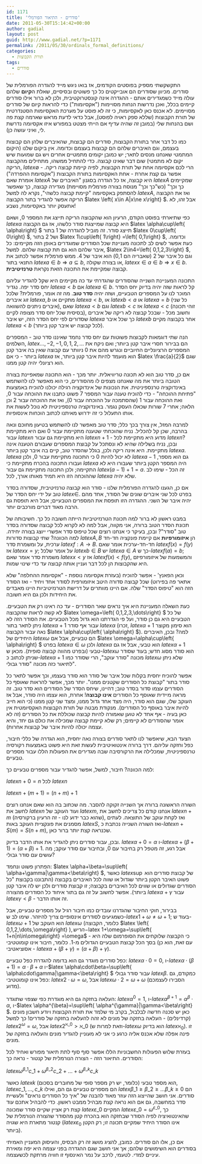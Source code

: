 ```yaml
---
id: 1171
title: 'סודרים - התיאור הפורמלי'
date: 2011-05-30T15:14:42+00:00
author: gadial
layout: post
guid: http://www.gadial.net/?p=1171
permalink: /2011/05/30/ordinals_formal_definitions/
categories:
  - תורת הקבוצות
tags:
  - סודרים
---
```

התקשקשתי מספיק בפוסטים הקודמים, אז בואו ניגש מייד להגדרה הפורמלית של סודרים. מכיוון שסודרים הם אובייקטים כל כך פשוטים ובסיסיים, שאלת ה**קיום** שלהם עולה מייד כשמגדירים אותם - ההגדרה אינה קונסטרוקטיבית, ולכן לא ברור אילו סודרים קיימים בכלל, ואכן נדרשות הנחות מסויימות ("אקסיומות") כדי להראות קיום של סודרים מסויימים. לא אכנס כאן לאקסיומות, כי זה לא פוסט על מערכת האקסיומות הסטנדרטית של תורת הקבוצות (שללא ספק ראויה לפוסט), אבל כדאי לדעת מראש שארמה קצת פה ושם בהנחות שלי (במובן זה שהיה עדיף אם הייתי מצטט במפורש איזו אקסיומה נדרשת לי, ואיני עושה כן).

כמו כל דבר אחר בתורת הקבוצות, סודרים הם קבוצות, שהאיברים שלהן הם קבוצות בעצמם, וגם האיברים שלהם הם קבוצות בעצמם וכדומה. אין ביקום שלנו (היקום המתמטי שאנחנו מנסים לתאר; יש כמובן יקומים מתמטיים אחרים ויש גם שמועות שיש יקום לא מתמטי) שום דבר שאינו קבוצה. כדי להתחיל ממשהו, מתחילים מהקבוצה הריקה, $latex \emptyset$ - הרי לכם אקסיומה אחת של תורת הקבוצות, לפיה קיימת קבוצה ריקה. אפשר גם קצת אחרת - אחת האקסיומות בתורת הקבוצות ("אקסיומת ההפרדה") אומרת שאם $latex A$ היא קבוצה, אז כל הגדרה בסגנון "האיברים של $latex A$ שמקיימים כך וכך" (כש"כך וכך" מנוסח בצורה פורמלית מסויימת) מגדירה קבוצה, כך שאפשר להסתפק באקסיומה "קיימת קבוצה כלשהי", נקרא לה למשל $latex A$, ואז את הקבוצה הריקה אפשר להגדיר בתור הקבוצה $latex \left\{ x\in A|x\ne x\right\} $. אבל זהו, לא אתעסק יותר באקסיומות, נשבע!

כפי שתיארתי בפוסט הקודם, הרעיון הוא שהקבוצה הריקה תייצג את המספר 0, ושאם $latex \alpha$ היא קבוצה שמייצגת סודר כלשהו, אז גם הקבוצה $latex \alpha\cup\left\{ \alpha\right\} $ תייצג סודר. זה מוביל להגדרה של 1 בתור $latex 0\cup\left\{ 0\right\} $, ושל 2 בתור $latex 1\cup\left\{ 1\right\} =\left\{ 0,1\right\} $, וכדומה. כעת אפשר לשים לב לתכונה מעניינת שכל הסודרים שמוגדרים באופן הזה מקיימים: כל איבר שלהם הוא גם תת קבוצה שלהם. למשל, $latex 2\in4=\left\{ 0,1,2,3\right\} $, וגם כל איבר של 2 (שאבריה הם 0,1) הוא איבר של 4. ממש פורמלית אפשר לכתוב את התנאי בתור $latex a\in b\Rightarrow a\subseteq b$, או בצורה שקולה, $latex x\in a\in b\Rightarrow x\in b$. קבוצה שמקיימת את התכונה הזאת נקראת **טרנזיטיבית**.

התכונה המעניינת השנייה שהסודרים שהגדרתי עד כה מקיימים היא שקל להגדיר עליהם יחס סדר יפה. נגדיר $latex a<b$ אם $latex a\in b$. קל לראות שזה יהיה בדיוק יחס הסדר המוכר לנו על המספרים הטבעיים, ושזה יהיה **סדר טוב**. מה זה אומר, פורמלית? שלכל זוג איברים $latex a,b$ מתקיים או $latex a<b$, או $latex b<a$ או $latex a=b$ (כל שני איברים ניתנים להשוואה), שאם $latex a<b$ וגם $latex b<c$ אז $latex a<c$ (זוהי תכונה בסיסית שכל יחס סדר מצופה לקיים), וחשוב מכל - שבכל קבוצה לא ריקה של איברים שסדורים לפי יחס הסדר הזה, יש איבר $latex a$ כך שכל איבר $latex b$ אחר בקבוצה מקיים $latex a<b$ (לכל קבוצה יש איבר קטן ביותר).

הנה שתי דוגמאות לקבוצות פשוטות עם יחס סדר נחמד שאיננו סדר טוב - המספרים השלמים, $latex \dots,-2,-1,0,1,2,\dots$ הם בבירור חסרי איבר קטן ביותר; ואם ניקח את המספרים הרציונליים החיוביים ונגרש מהם את 0 ניוותר עם קבוצה שאין בה איבר קטן ביותר - כי אם $latex a$ הוא מועמד להיות איבר קטן ביותר, אז $latex \frac{a}{2}$ שגם הוא רציונלי יהיה קטן ממנו.

אם כן, סדר טוב הוא לא תכונה טריוויאלית. יותר מכך - הוא התכונה שמאפיינת בצורה הטובה ביותר את מה שאנחנו מצפים לו מהסודרים, כי הוא מאפשר לנו להשתמש באינדוקציה טרנספיניטית. את הנכונות של אינדוקציה רגילה יכולנו להוכיח באמצעות "פתיחת ההוכחה" - כדי להוכיח טענה עבור המספר 7 פשוט כתבנו את ההוכחה עבור 0, ואת ההוכחה עבור 1 (שהסתמכה על ההוכחה עבור 0), ואז את ההוכחה עבור 2 וכן הלאה; אחרי 7 שורות שכאלו העסק נגמר. באינדוקציה טרנספיניטית לא נוכל לעשות את אותו התעלול כי זה ידרוש מאיתנו לכתוב הוכחות אינסופיות.

למרבה המזל, אין צורך בכך כלל; סדר טוב מאפשר לנו להשתמש בטיעון מחוכם ונאה בהרבה, שכן קל להכליל. נניח שהוכחתי שטענה מתקיימת עבור 0 ואם היא מתקיימת עבור $latex n$ היא מתקיימת גם עבור $latex n+1$ - מדוע היא מתקיימת לכל $latex n$? ובכן, נניח בשלילה שהיא לא ונסתכל על קבוצת המספרים שעבורם הטענה אינה מתקיימת. היא אינה ריקה ולכן, בגלל שהסדר טוב, קיים בה איבר קטן ביותר $latex a$. $latex a$ לא יכול להיות 0 כי התכונה מתקיימת עבור 0, ולכן $latex a-1$ גם הוא מספר, ועבורו התכונה בהכרח מתקיימת כי $latex a$ היה המספר הקטן ביותר שעבורו היא לא התקיימה; ולכן התכונה מתקיימת גם עבור $latex \left(a-1\right)+1=a$. זה הכל - שימו לב שההוכחה הזו היא תמיד מאותו אורך, לכל $latex a$ שלא יהיה.

אם כן, הגענו להגדרה הפורמלית שלנו - סודר הוא קבוצה טרנזיטיבית, שסדורה בסדר טוב על ידי יחס הסדר של $latex \in$. בפרט לכל שני איברים שונים של הסודר, אחד מהם יהיה איבר של השני. ההגדרה הזו תופסת את המספרים הטבעיים; אבל היא תופסת גם הרבה מאוד דברים מורכבים יותר.

במבט ראשון לא ברור למה תכונת הטרנזיטיביות הייתה חשובה כל כך. חשיבותה של תכונת הסדר הטוב ברורה, אני מקווה, אבל למה לא לקרוא לכל קבוצה שסדורה בסדר טוב "סודר"? ובכן, בעיקר כי אנחנו רוצים שכל טיפוס סדר אפשרי ייוצג בצורה יחידה. למה הכוונה? שתי קבוצות סדורות $latex A,B$ הן **איזומורפיות** אם קיימת פונקציה חד-חד ערכית, על ומשמרת סדר $latex f:A\to B$. חד-חד-ערכית אומר שאם $latex f\left(x\right)=f\left(y\right)$ אז $latex x=y$; על אומר שלכל $latex b\in B$ יש $latex a\in A$ כך ש-$latex f\left(a\right)=b$; משמרת סדר אומר שאם $latex x<y$ אז $latex f\left(x\right)<f\left(y\right)$, והמשמעות של איזומורפיזם היא שהקבוצות הן לכל דבר ועניין אותה קבוצה עד כדי שינוי שמות.

וכאן הפאנץ' - אפשר להוכיח (בעזרת אקסיומה נוספת - "אקסיומת ההחלפה" שלא אתאר פה בפירוט) שכל קבוצה סדורה היטב איזומורפית לסודר אחד ויחיד - ואז הסודר הזה הוא "טיפוס הסדר" שלה. אם היינו מוותרים על דרישת הטרנזיטיביות היינו מאבדים את היחידות ולכן גם היא חשובה.

כעת השאלה המעניינת היא איך נראים שאר הסודרים - עד כה ראינו רק את הטבעיים. לא קשה לראות שהקבוצה $latex \omega=\left\{ 0,1,2,3,\dots\right\} $ של כל הטבעיים היא גם כן סודר, ועל פי הגדרתנו הוא גדול מכל הטבעיים. את הסודר הזה לא ניתן לתאר בתור $latex \alpha+1$ עבור אף סודר $latex \alpha$ (זכרו, $latex \alpha+1$ הוא סימון מקוצר נאה עבור הקבוצה $latex \alpha\cup\left\{ \alpha\right\} $). למה? ובכן, האיברים היחידים של $latex \omega$ הם טבעיים, אבל אם $latex \omega=\alpha\cup\left\{ \alpha\right\} $ בפרט $latex \alpha\in\omega$ ולכן $latex \alpha$ הוא טבעי, אבל אז גם $latex \alpha+1$ טבעי (ובפרט מהווה קבוצה סופית). מכאן ש-$latex \omega$ הוא סודר מסוג חדש; בעוד שסודר שניתן לכתוב כ-$latex \alpha+1$ מכונה "סודר עוקב", הרי שסודר כמו $latex \omega$ שלא ניתן לתיאור כזה מכונה "סודר גבולי".

אפשר להוכיח יחסית בקלות שכל איבר של סודר הוא סודר בעצמו, וכך אפשר לתאר כל סודר בתור "קבוצת כל הסודרים שקטנים ממנו". יותר מכך, אפשר להראות שאוסף כל הסודרים עצמו סדור בסדר טוב; דהיינו, שיחס הסדר של הסודרים הוא סדר טוב. זה מראה מיידית שאוסף כל הסודרים **אינו קבוצה**! אחרת, הוא עצמו היה סודר, אבל אז העוקב שלו, שגם הוא סודר, היה מצד אחד גדול ממנו, ומצד שני קטן ממנו (כי הוא חייב להיות איבר באוסף כל הסודרים). מנקודת מבטה של תורת הקבוצות האקסיומטית אין כאן בעיה - אף אחד לא טוען שאמורה להיות קבוצה שכוללת את כל הסודרים (זה לא אומר שהסודרים לא קיימים; רק שלא קיימת קבוצה שמכילה את כולם גם יחד, והיא עצמה יכולה להיות איבר של קבוצות אחרות).

הצעד הבא, שיאפשר לנו לתאר סודרים בצורה נאה יחסית, הוא הגדרה של כללי חיבור, כפל וחזקה עליהם. דרך ברורה אינטואיטיבית לעשות זאת היא פשוט באמצעות רקורסיה טרנספיניטית, שמכלילה את הרקורסיבה שבה מגדירים את הפעולות הללו עבור מספרים טבעיים.

למה הכוונה? חיבור, למשל, אפשר להגדיר עבור מספרים טבעיים כך:

$latex n+0=n$ לכל $latex n$

$latex n+\left(m+1\right)=\left(n+m\right)+1$

השורה הראשונה ברורה אך השנייה זקוקה להסבר. מה שכתוב בה הוא שאם אנחנו רוצים לחשב את $latex n$ ועוד העוקב של $latex m$, אנחנו קודם כל צריכים לחשב את $latex n+m$ (שהוא כבר ידוע לנו - זה הרעיון ברקורסיה), ואז לקחת עוקב של התוצאה. לעתים מסמנים את פונקציית העוקב באות $latex S$, ואז השורה השנייה נכתבת כ-$latex n+S\left(m\right)=S\left(n+m\right)$, שכנראה קצת יותר ברור כאן.

ובכן, עבור סודרים ניתן להגדיר את אותו הדבר בדיוק. $latex \alpha+0=\alpha$ ו-$latex \alpha+\left(\beta+1\right)=\left(\alpha+\beta\right)+1$. אבל רגע, זה מטפל רק בחיבור עם 0, ובחיבור עם סודר עוקב; מה עושים עם סודר גבולי?

הפתרון פשוט ונחמד: $latex \alpha+\beta=\sup\left\{ \alpha+\gamma|\gamma<\beta\right\} $, כאשר $latex \sup$ של קבוצת סודרים הוא פשוט האיבר הקטן ביותר שגדול או שווה לכל האיברים בקבוצה (התבוננו בקבוצת "כל הסודרים שגדולים או שווים לכל האיברים בקבוצה; זו קבוצת סודרים ולכן יש לה איבר קטן ביותר). אפשר לחשוב על זה גם בתור איחוד כל הסודרים מהצורה $latex \alpha+\gamma$ עבור $latex \gamma<\beta$ - זה אותו הדבר.

בבירור, חוקי החיבור שהגדרנו עובדים כמו חיבור רגיל על מספרים טבעיים, אבל כשמגיעים לסודרים אינסופיים צריך להיזהר. שימו לב ש-$latex 1+\omega\ne\omega+1$; בעוד ש-$latex \omega+1$ הוא העוקב של $latex \omega$ (כלומר, הקבוצה $latex \left\{ 0,1,2,\dots,\omega\right\} $), הרי ש-$latex 1+\omega=\sup\left\{ 1+n|n\in\omega\right\} =\omega$ - כי הקבוצה שלוקחים את הסופרמום שלה היא בסך הכל קבוצת הטבעיים הגדולים מ-1. כלומר, חיבור אינו קומוטטיבי (עם זאת, הוא כן אסוציאטיבי - $latex \alpha+\left(\beta+\gamma\right)=\left(\alpha+\beta\right)+\gamma$).

כפל סודרים מוגדר גם הוא בדומה להגדרת כפל טבעיים: $latex \alpha\cdot0=0$, ו-$latex \alpha\cdot\left(\beta+1\right)=\alpha\cdot\beta+\alpha$ ו-$latex \alpha\cdot\beta=\sup\left\{ \alpha\cdot\gamma|\gamma<\beta\right\} $ עבור סודר גבולי $latex \beta$. כמקודם, גם כפל אינו קומוטטיבי: $latex 2\cdot\omega=\omega$, אבל $latex \omega\cdot2=\omega+\omega$ (הסבירו לעצמכם מדוע).

העלאה בחזקה גם היא מוגדרת כפי שצפוי שתוגדר: $latex \alpha^{0}=1$, ו-$latex \alpha^{\beta+1}=\alpha^{\beta}\cdot\alpha$, ו-$latex \alpha^{\beta}=\sup\left\{ \alpha^{\gamma}|\gamma<\beta\right\} $. כאן יש סכנה חדשה לבלבול, בקרב מי שלמד את תורת הקבוצות ויודע חשבון מונים (קרדינלים) - העלאה בחזקה של מונים לא זהה להעלאה בחזקה של סודרים! כך למשל $latex 2^{\omega}=\omega$, אבל $latex 2^{\aleph\_{0}}>\aleph\_{0}$ (וזאת למרות ש-$latex \omega$ הוא בדיוק $latex \aleph_{0}$). זו פינה אפלה שלא אכנס אליה כרגע כי אני לא מעוניין להגדיר מונים והעלאה בחזקה של מונים.

בעזרת שלוש הפעולות החשבוניות הללו אפשר סוף סוף לתת תיאור מפורש ואחיד לכל הסודרים. התיאור הזה - הצורה הנורמלית של קנטור - נראה כך:

$latex \omega^{\beta\_{1}}c\_{1}+\omega^{\beta\_{2}}c\_{2}+\dots+\omega^{\beta\_{k}}c\_{k}$

כאשר $latex k$ הוא מספר טבעי (כלומר, יש רק מספר סופי של מחוברים בסכום), $latex c\_{1},\dots,c\_{k}$ הם מספרים טבעיים גם הם, ואילו $latex \beta\_{1}\ge\beta\_{2}\ge\dots\beta\_{k}\ge0$ הם סודרים. אני חושב שהייצוג הזה עוזר מאוד להבנה של "איך כל הסודרים נראים" ולעשיית סדר במחשבה, גם אם הוא נראה קצת מבהיל ממבט ראשון. כדי להבהיל אתכם עוד קצת רק אציין שקיים סודר שמכונה $latex \varepsilon\_{0}$ המקיים $latex \varepsilon\_{0}=\omega^{\varepsilon\_{0}}$, כך שהאינטואיציה לפיה הסודר שבחזקה הוא בהכרח קטן מהסודר שהצורה הנורמלית של קנטור מתארת היא שגויה ($latex \varepsilon_{0}$ אינו הסודר היחיד שמקיים תכונה זו; רק הקטן ביותר).

אם כן, אלו הם סודרים. כמובן, להציג מושג זה רק הבסיס, והעיסוק המעניין האמיתי בסודרים הוא השימושים שלהם; אך אני חושב שגם ההגדרה בפני עצמה היא יפה ומאירת עיניים למדי. לטעמי, לרכב על נמר האינסוף זו חוויה מרתקת לכשעצמה.